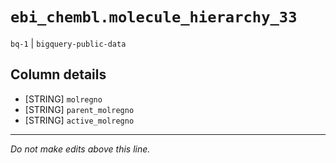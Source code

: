 # `ebi_chembl.molecule_hierarchy_33`
`bq-1` | `bigquery-public-data`

## Column details
* [STRING]    `molregno`
* [STRING]    `parent_molregno`
* [STRING]    `active_molregno`

-------------------------------------------------------------------------------
*Do not make edits above this line.*
